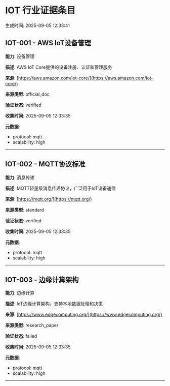 # IOT 行业证据条目

生成时间: 2025-09-05 12:33:41

## IOT-001 - AWS IoT设备管理

**能力**: 设备管理

**描述**: AWS IoT Core提供的设备注册、认证和管理服务

**来源**: [https://aws.amazon.com/iot-core/](https://aws.amazon.com/iot-core/)

**来源类型**: official_doc

**验证状态**: verified

**收集时间**: 2025-09-05 12:33:35

**元数据**:
- protocol: mqtt
- scalability: high

---

## IOT-002 - MQTT协议标准

**能力**: 消息传递

**描述**: MQTT轻量级消息传递协议，广泛用于IoT设备通信

**来源**: [https://mqtt.org/](https://mqtt.org/)

**来源类型**: standard

**验证状态**: verified

**收集时间**: 2025-09-05 12:33:35

**元数据**:
- protocol: mqtt
- scalability: high

---

## IOT-003 - 边缘计算架构

**能力**: 边缘计算

**描述**: IoT边缘计算架构，支持本地数据处理和决策

**来源**: [https://www.edgecomputing.org/](https://www.edgecomputing.org/)

**来源类型**: research_paper

**验证状态**: failed

**收集时间**: 2025-09-05 12:33:35

**元数据**:
- protocol: mqtt
- scalability: high

---

